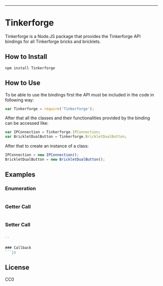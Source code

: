 <hr />

# Tinkerforge

Tinkerforge is a Node.JS package that provides the
Tinkerforge API bindings for all Tinkerforge bricks
and bricklets.

## How to Install

```
npm install Tinkerforge
```

## How to Use

To be able to use the bindings first the API must be
included in the code in following way:

```js
var Tinkerforge = require('Tinkerforge');
```

After that all the classes and their functionalities
provided by the binding can be accessed like:

```js
var IPConnection = Tinkerforge.IPConnection;
var BrickletDualButton = Tinkerforge.BrickletDualButton;
```

After that to create an instance of a class:

```js
IPConnection = new IPConnection();
BrickletDualButton = new BrickletDualButton();
```

## Examples

### Enumeration
```js

```
### Getter Call
```js

```
### Setter Call
```js

``

### Callback
```js

```
## License

CC0

